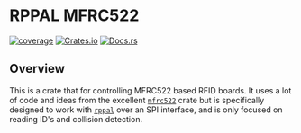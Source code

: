 # RPPAL MFRC522

[![coverage](https://shields.io/endpoint?url=https://raw.githubusercontent.com/jlyonsmith/rppal_mfrc522/main/coverage.json)](https://github.com/jlyonsmith/rppal_mfrc522/blob/main/coverage.json)
[![Crates.io](https://img.shields.io/crates/v/rppal_mfrc522.svg)](https://crates.io/crates/rppal_mfrc522)
[![Docs.rs](https://docs.rs/rppal_mfrc522/badge.svg)](https://docs.rs/rppal_mfrc522)

## Overview

This is a crate that for controlling MFRC522 based RFID boards.  It uses a lot of code and ideas from the excellent [`mfrc522`][2] crate but is specifically designed to work with [`rppal`][1] over an SPI interface, and is only focused on reading ID's and collision detection.

[1]: https://crates.io/crates/rppal
[2]: https://crates.io/crates/mfrc522